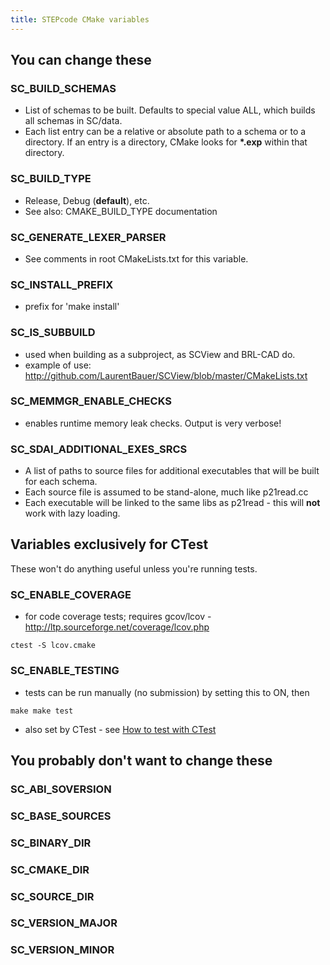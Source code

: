 ```yaml
---
title: STEPcode CMake variables
---
```


You can change these
--------------------

### SC\_BUILD\_SCHEMAS

-   List of schemas to be built. Defaults to special value ALL, which
    builds all schemas in SC/data.
-   Each list entry can be a relative or absolute path to a schema or to
    a directory. If an entry is a directory, CMake looks for **\*.exp**
    within that directory.

### SC\_BUILD\_TYPE

-   Release, Debug (**default**), etc.
-   See also: CMAKE\_BUILD\_TYPE documentation

### SC\_GENERATE\_LEXER\_PARSER

-   See comments in root CMakeLists.txt for this variable.

### SC\_INSTALL\_PREFIX

-   prefix for 'make install'

### SC\_IS\_SUBBUILD

-   used when building as a subproject, as SCView and BRL-CAD do.
-   example of use:
    <http://github.com/LaurentBauer/SCView/blob/master/CMakeLists.txt>

### SC\_MEMMGR\_ENABLE\_CHECKS

-   enables runtime memory leak checks. Output is very verbose!

### SC\_SDAI\_ADDITIONAL\_EXES\_SRCS

-   A list of paths to source files for additional executables that will
    be built for each schema.
-   Each source file is assumed to be stand-alone, much like p21read.cc
-   Each executable will be linked to the same libs as p21read - this
    will **not** work with lazy loading.

Variables exclusively for CTest
-------------------------------

These won't do anything useful unless you're running tests.

### SC\_ENABLE\_COVERAGE

-   for code coverage tests; requires gcov/lcov -
    <http://ltp.sourceforge.net/coverage/lcov.php>

`ctest -S lcov.cmake`

### SC\_ENABLE\_TESTING

-   tests can be run manually (no submission) by setting this to ON,
    then

`make
make test`

-   also set by CTest - see [How to test with
    CTest](How_to_test_with_CTest.html)

You probably don't want to change these
---------------------------------------

### SC\_ABI\_SOVERSION

### SC\_BASE\_SOURCES

### SC\_BINARY\_DIR

### SC\_CMAKE\_DIR

### SC\_SOURCE\_DIR

### SC\_VERSION\_MAJOR

### SC\_VERSION\_MINOR
